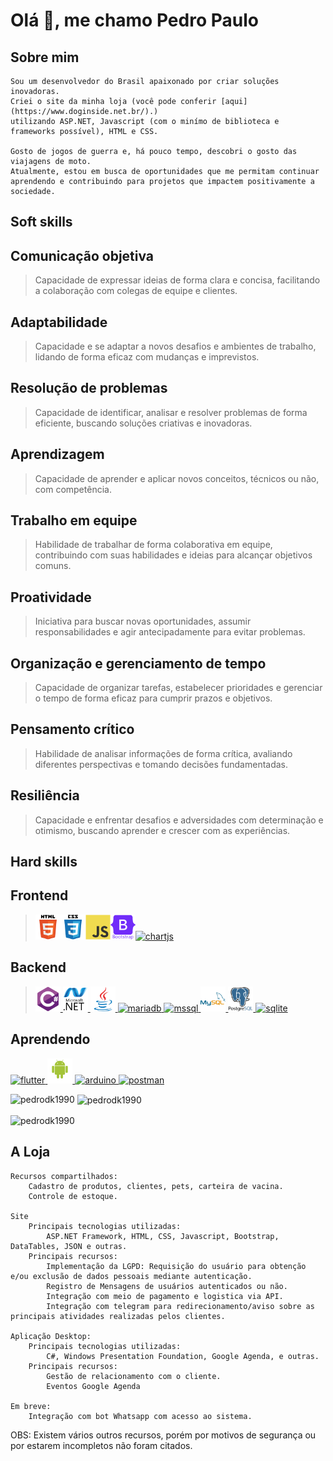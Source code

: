 # Olá 👋, me chamo Pedro Paulo

## Sobre mim
    Sou um desenvolvedor do Brasil apaixonado por criar soluções inovadoras.
    Criei o site da minha loja (você pode conferir [aqui](https://www.doginside.net.br/).) 
    utilizando ASP.NET, Javascript (com o minímo de biblioteca e frameworks possível), HTML e CSS.
    
    Gosto de jogos de guerra e, há pouco tempo, descobri o gosto das viajagens de moto.
    Atualmente, estou em busca de oportunidades que me permitam continuar aprendendo e contribuindo para projetos que impactem positivamente a sociedade.

## Soft skills ##
## Comunicação objetiva ##
> Capacidade de expressar ideias de forma clara e concisa, facilitando a colaboração com colegas de equipe e 		clientes.
## Adaptabilidade ###
> Capacidade e se adaptar a novos desafios e ambientes de trabalho, lidando de forma eficaz com mudanças e 		imprevistos.
## Resolução de problemas ##
> Capacidade de identificar, analisar e resolver problemas de forma eficiente, buscando soluções criativas e 		inovadoras.
## Aprendizagem ##
> Capacidade de aprender e aplicar novos conceitos, técnicos ou não, com competência.
## Trabalho em equipe ##
> Habilidade de trabalhar de forma colaborativa em equipe, contribuindo com suas habilidades e ideias para 		alcançar objetivos comuns.
## Proatividade ##
> Iniciativa para buscar novas oportunidades, assumir responsabilidades e agir antecipadamente para evitar 		problemas.
## Organização e gerenciamento de tempo ##
> Capacidade de organizar tarefas, estabelecer prioridades e gerenciar o tempo de forma eficaz para cumprir 		prazos e objetivos.
## Pensamento crítico ##
> Habilidade de analisar informações de forma crítica, avaliando diferentes perspectivas e tomando decisões 		fundamentadas.
## Resiliência ##
> Capacidade e enfrentar desafios e adversidades com determinação e otimismo, buscando aprender e crescer 		com as experiências.


## Hard skills ##
## Frontend ##
> <a href="https://www.w3.org/html/" target="_blank" rel="noreferrer"><img src="https://raw.githubusercontent.com/devicons/devicon/master/icons/html5/html5-original-wordmark.svg" alt="html5" width="40" height="40"/></a><a href="https://www.w3schools.com/css/" target="_blank" rel="noreferrer"><img src="https://raw.githubusercontent.com/devicons/devicon/master/icons/css3/css3-original-wordmark.svg" alt="css3" width="40" height="40"/></a><a href="https://developer.mozilla.org/en-US/docs/Web/JavaScript" target="_blank" rel="noreferrer"><img src="https://raw.githubusercontent.com/devicons/devicon/master/icons/javascript/javascript-original.svg" alt="javascript" width="40" height="40"/></a><a href="https://getbootstrap.com" target="_blank" rel="noreferrer"><img src="https://raw.githubusercontent.com/devicons/devicon/master/icons/bootstrap/bootstrap-plain-wordmark.svg" alt="bootstrap" width="40" height="40"/></a><a href="https://www.chartjs.org" target="_blank" rel="noreferrer"><img src="https://www.chartjs.org/media/logo-title.svg" alt="chartjs" width="40" height="40"/></a>
## Backend ##
> <a href="https://www.w3schools.com/cs/" target="_blank" rel="noreferrer">        <img src="https://raw.githubusercontent.com/devicons/devicon/master/icons/csharp/csharp-original.svg" alt="csharp" width="40" height="40"/>
    </a>
    <a href="https://dotnet.microsoft.com/" target="_blank" rel="noreferrer">
        <img src="https://raw.githubusercontent.com/devicons/devicon/master/icons/dot-net/dot-net-original-wordmark.svg" alt="dotnet" width="40" height="40"/>
    </a>
    <a href="https://www.java.com" target="_blank" rel="noreferrer">
        <img src="https://raw.githubusercontent.com/devicons/devicon/master/icons/java/java-original.svg" alt="java" width="40" height="40"/>
    </a>
    <a href="https://mariadb.org/" target="_blank" rel="noreferrer">
        <img src="https://www.vectorlogo.zone/logos/mariadb/mariadb-icon.svg" alt="mariadb" width="40" height="40"/>
    </a>
    <a href="https://www.microsoft.com/en-us/sql-server" target="_blank" rel="noreferrer">
        <img src="https://www.svgrepo.com/show/303229/microsoft-sql-server-logo.svg" alt="mssql" width="40" height="40"/>
    </a>
    <a href="https://www.mysql.com/" target="_blank" rel="noreferrer">
        <img src="https://raw.githubusercontent.com/devicons/devicon/master/icons/mysql/mysql-original-wordmark.svg" alt="mysql" width="40" height="40"/>
    </a>
    <a href="https://www.postgresql.org" target="_blank" rel="noreferrer">
        <img src="https://raw.githubusercontent.com/devicons/devicon/master/icons/postgresql/postgresql-original-wordmark.svg" alt="postgresql" width="40" height="40"/>
    </a>
    <a href="https://www.sqlite.org/" target="_blank" rel="noreferrer">
        <img src="https://www.vectorlogo.zone/logos/sqlite/sqlite-icon.svg" alt="sqlite" width="40" height="40"/>
    </a>

## Aprendendo ##

<p align="left"> 
    <a href="https://flutter.dev" target="_blank" rel="noreferrer">
        <img src="https://www.vectorlogo.zone/logos/flutterio/flutterio-icon.svg" alt="flutter" width="40" height="40"/>
    </a> 
    <a href="https://developer.android.com" target="_blank" rel="noreferrer">
        <img src="https://raw.githubusercontent.com/devicons/devicon/master/icons/android/android-original-wordmark.svg" alt="android" width="40" height="40"/>
    </a>
    <a href="https://www.arduino.cc/" target="_blank" rel="noreferrer">
        <img src="https://cdn.worldvectorlogo.com/logos/arduino-1.svg" alt="arduino" width="40" height="40"/>
    </a>
    <a href="https://postman.com" target="_blank" rel="noreferrer">
        <img src="https://www.vectorlogo.zone/logos/getpostman/getpostman-icon.svg" alt="postman" width="40" height="40"/>
    </a>
    
</p>

<p><img align="left" src="https://github-readme-stats.vercel.app/api/top-langs?username=pedrodk1990&show_icons=true&locale=en&layout=compact" alt="pedrodk1990" /></p>

<p>&nbsp;<img align="center" src="https://github-readme-stats.vercel.app/api?username=pedrodk1990&show_icons=true&locale=en" alt="pedrodk1990" /></p>

<p><img align="center" src="https://github-readme-streak-stats.herokuapp.com/?user=pedrodk1990&" alt="pedrodk1990" /></p>

## A Loja ##
    Recursos compartilhados:
        Cadastro de produtos, clientes, pets, carteira de vacina.
        Controle de estoque.

    Site
        Principais tecnologias utilizadas:
            ASP.NET Framework, HTML, CSS, Javascript, Bootstrap, DataTables, JSON e outras.
        Principais recursos: 
            Implementação da LGPD: Requisição do usuário para obtenção e/ou exclusão de dados pessoais mediante autenticação.
            Registro de Mensagens de usuários autenticados ou não.
            Integração com meio de pagamento e logistica via API.
            Integração com telegram para redirecionamento/aviso sobre as principais atividades realizadas pelos clientes.
    
    Aplicação Desktop:
        Principais tecnologias utilizadas:
            C#, Windows Presentation Foundation, Google Agenda, e outras.
        Principais recursos:
            Gestão de relacionamento com o cliente.
            Eventos Google Agenda
    
    Em breve: 
        Integração com bot Whatsapp com acesso ao sistema.
OBS: Existem vários outros recursos, porém por motivos de segurança ou por estarem incompletos não foram citados. 
